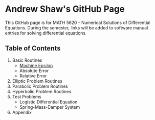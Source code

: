 # Andrew Shaw's GitHub Page

This GitHub page is for MATH 5620 - Numerical Solutions of Differential Equations. During the semester, links will be added to software manual entries for solving differential equations.

## Table of Contents

1. Basic Routines
    * [Machine Epsilon](https://andrewshaw15.github.io/MATH-5620/HW-1/machine-epsilon)
    * Absolute Error
    * Relative Error
2. Elliptic Problem Routines
3. Parabolic Problem Routines
4. Hyperbolic Problem Routines
5. Test Problems
    * Logistic Differential Equation
    * Spring-Mass-Damper System
6. Appendix
